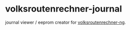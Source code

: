 # volksroutenrechner-journal 

journal viewer / eeprom creator for [volksroutenrechner-ng](https://github.com/mitchamador/volksroutenrechner-ng).